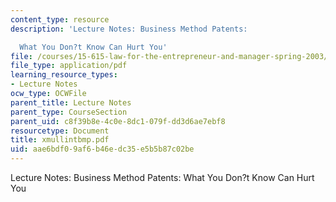 ```yaml
---
content_type: resource
description: 'Lecture Notes: Business Method Patents:

  What You Don?t Know Can Hurt You'
file: /courses/15-615-law-for-the-entrepreneur-and-manager-spring-2003/aae6bdf09af6b46edc35e5b5b87c02be_xmullintbmp.pdf
file_type: application/pdf
learning_resource_types:
- Lecture Notes
ocw_type: OCWFile
parent_title: Lecture Notes
parent_type: CourseSection
parent_uid: c8f39b8e-4c0e-8dc1-079f-dd3d6ae7ebf8
resourcetype: Document
title: xmullintbmp.pdf
uid: aae6bdf0-9af6-b46e-dc35-e5b5b87c02be
---
```

Lecture Notes: Business Method Patents:
What You Don?t Know Can Hurt You

